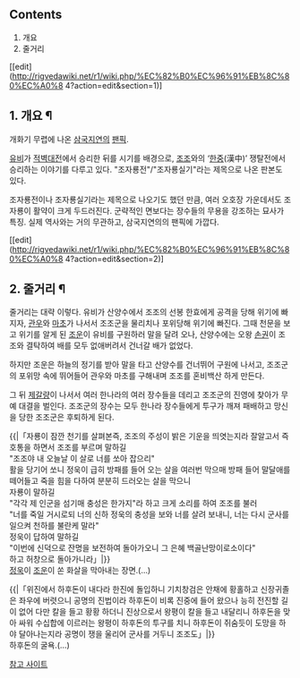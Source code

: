 ## Contents

    

1. 개요 
2. 줄거리 

[[edit](http://rigvedawiki.net/r1/wiki.php/%EC%82%B0%EC%96%91%EB%8C%80%EC%A0%8
4?action=edit&section=1)]

## 1. 개요 ¶

개화기 무렵에 나온 [삼국지연의](%EC%82%BC%EA%B5%AD%EC%A7%80%EC%97%B0%EC%9D%98.md)
[팬픽](%ED%8C%AC%ED%94%BD.md).

  

[유비](%EC%9C%A0%EB%B9%84.md)가
[적벽대전](%EC%A0%81%EB%B2%BD%EB%8C%80%EC%A0%84.md)에서 승리한 뒤를 시기를 배경으로,
[조조](%EC%A1%B0%EC%A1%B0.md)와의 ‘[한중](%ED%95%9C%EC%A4%91.md)(漢中)’ 쟁탈전에서
승리하는 이야기를 다루고 있다. "조자룡전"/"조자룡실기"라는 제목으로 나온 판본도 있다.

  

조자룡전이나 조자룡실기라는 제목으로 나오기도 했던 만큼, 여러 오호장 가운데서도 조자룡이 활약이 크게 두드러진다. 군략적인 면보다는 장수들의
무용을 강조하는 묘사가 특징. 실제 역사와는 거의 무관하고, 삼국지연의의 팬픽에 가깝다.

  

[[edit](http://rigvedawiki.net/r1/wiki.php/%EC%82%B0%EC%96%91%EB%8C%80%EC%A0%8
4?action=edit&section=2)]

## 2. 줄거리 ¶

줄거리는 대략 이렇다. 유비가 산양수에서 조조의 선봉 한효에게 공격을 당해 위기에 빠지자,
[관우](%EA%B4%80%EC%9A%B0.md)와 [마초](%EB%A7%88%EC%B4%88.md)가 나서서 조조군을 물리치나
포위당해 위기에 빠진다. 그때 천문을 보고 위기를 알게 된 [조운](%EC%A1%B0%EC%9A%B4.md)이 유비를 구원하러 말을
달려 오나, 산양수에는 오왕 [손권](%EC%86%90%EA%B6%8C.md)이 조조와 결탁하여 배를 모두 없애버려서 건너갈 배가
없었다.

  

하지만 조운은 하늘의 정기를 받아 말을 타고 산양수를 건너뛰어 구원에 나서고, 조조군의 포위망 속에 뛰어들어 관우와 마초를 구해내며 조조를
혼비백산 하게 만든다.

  

그 뒤 [제갈량](%EC%A0%9C%EA%B0%88%EB%9F%89.md)이 나서서 여러 한나라의 여러 장수들을 데리고 조조군의 진영에
찾아가 무예 대결을 벌인다. 조조군의 장수는 모두 한나라 장수들에게 투구가 깨져 패배하고 망신을 당한 조조군은 후퇴하게 된다.

  

{{|「자룡이 잠깐 천기를 살펴본즉, 조조의 주성이 밝은 기운을 띄엿는지라 잘알고서 즉 호통을 하면서 조조를 부르며 말하길  
"조조야 내 오늘날 이 살로 너를 쏘아 잡으리"  
활을 당기어 쏘니 정욱이 급히 방패를 들어 오는 살을 여러번 막으매 방패 들어 말달애를 떼어들고 죽을 힘을 다하여 분분히 드러오는 살을
막으니  
자룡이 말하길  
"각각 제 인군을 섬기매 충성은 한가지"라 하고 크게 소리를 하여 조조를 불러  
"너를 죽일 거시로되 너의 신하 정욱의 충성을 보와 너를 살려 보내니, 너는 다시 군사를 일으켜 천하를 불란케 말라"  
정욱이 답하여 말하길  
"이번에 신덕으로 잔명을 보전하여 돌아가오니 그 은혜 백골난망이로소이다"  
하고 허창으로 돌아가니라」|}}  
[정욱](%EC%A0%95%EC%9A%B1.md)이 [조운](%EC%A1%B0%EC%9A%B4.md)이 쏜 화살을 막아내는
장면.(…)

  

{{|「위진에서 하후돈이 내다라 한진에 돌입하니 기치창검은 안채에 황홀하고 신장귀졸은 좌우에 버렷으니 공명의 진법이라 하후돈이 비록 진중에
들어 왔으나 능히 전진할 길이 없어 다만 칼을 들고 황황 하더니 진상으로서 왕평이 칼을 들고 내달리니 하후돈을 맞아 싸워 수십합에 이르러는
왕평이 하후돈의 투구를 치니 하후돈이 쥐숨듯이 도망을 하야 달아나는지라 공명이 쟁을 울리어 군사를 거두니 조조도」|}}  
하후돈의 굴욕.(…)

  

[참고 사이트](http://collection.nl.go.kr/ddackAction.do?mode=subedit&board_seq=17)

